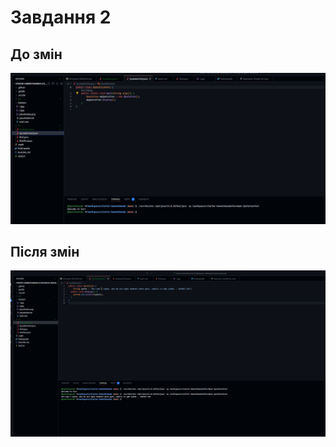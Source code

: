 # Завдання 2

## До змін
![](https://github.com/ppc-ntu-khpi/starter-hannothannah/blob/main/Solution/2.1.jpg?raw=true)

## Після змін
![](https://github.com/ppc-ntu-khpi/starter-hannothannah/blob/main/Solution/2.2.jpg?raw=true)
